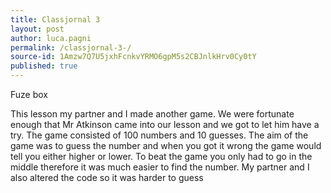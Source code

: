 ```yaml
---
title: Classjornal 3 
layout: post
author: luca.pagni
permalink: /classjornal-3-/
source-id: 1Amzw7Q7U5jxhFcnkvYRMO6gpM5s2CBJnlkHrv0Cy0tY
published: true
---
```

Fuze box 

This lesson my partner and I made another game. We were fortunate enough that Mr Atkinson came into our lesson and we got to let him have a try. The game consisted of 100 numbers and 10 guesses. The aim of the game was to guess the number and when you got it wrong the game would tell you either higher or lower. To beat the game you only had to go in the middle therefore it was much easier to find the number. My partner and I also altered the code so it was harder to guess

